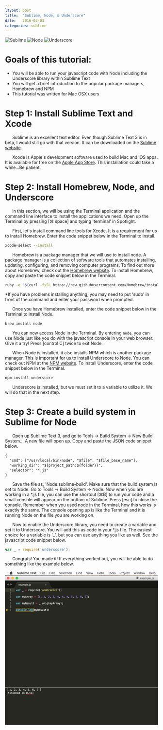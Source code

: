 ```yaml
---
layout: post
title:  "Sublime, Node, & Underscore"
date:   2016-03-01
categories: sublime
---
```


![Sublime](http://icons.iconarchive.com/icons/alecive/flatwoken/512/Apps-Sublime-Text-icon.png)
![Node](http://iprodev.com/wp-content/uploads/nodejs.png)
![Underscore](http://underscorejs.org/docs/images/underscore.png)

# Goals of this tutorial: 
* You will be able to run your javascript code with Node including the Underscore library within Sublime Text
* You will get a brief introduction to the popular package managers, Homebrew and NPM
* This tutorial was written for Mac OSX users

# Step 1: Install Sublime Text and Xcode
&nbsp;&nbsp;&nbsp;&nbsp;&nbsp;&nbsp;Sublime is an excellent text editor. Even though Sublime Text 3 is in beta, I would still go with that version. It can be downloaded on the [Sublime website](https://www.sublimetext.com/3).

&nbsp;&nbsp;&nbsp;&nbsp;&nbsp;&nbsp;Xcode is Apple's development software used to build Mac and iOS apps. It is available for free on the [Apple App Store](https://itunes.apple.com/us/app/xcode/id497799835?mt=12). This installation could take a while...Be patient.

# Step 2: Install Homebrew, Node, and Underscore

&nbsp;&nbsp;&nbsp;&nbsp;&nbsp;&nbsp;In this section, we will be using the Terminal application and the command line interface to install the applications we need. Open up the Terminal by pressing  [⌘ space] and typing 'terminal' in Spotlight.

&nbsp;&nbsp;&nbsp;&nbsp;&nbsp;&nbsp;First, let's install command line tools for Xcode. It is a requirement for us to install Homebrew. Enter the code snippet below in the Terminal to install.

```bash
xcode-select --install
```

&nbsp;&nbsp;&nbsp;&nbsp;&nbsp;&nbsp;Homebrew is a package manager that we will use to install node. A package manager is a collection of software tools that automates installing, updating, configuring, and removing computer programs. To find out more about Homebrew, check out the [Homebrew website](http://brew.sh/). To install Homebrew, copy and paste the code snippet below in the Terminal. 

```bash
ruby -e "$(curl -fsSL https://raw.githubusercontent.com/Homebrew/install/master/install)"
```

*If you have problems installing anything, you may need to put 'sudo' in front of the command and enter your password when prompted.

&nbsp;&nbsp;&nbsp;&nbsp;&nbsp;&nbsp;Once you have Homebrew installed, enter the code snippet below in the Terminal to install Node.

```bash
brew install node
```

&nbsp;&nbsp;&nbsp;&nbsp;&nbsp;&nbsp;You can now access Node in the Terminal. By entering `node`, you can use Node just like you do with the javascript console in your web browser. Give it a try! Press [control C] twice to exit Node.

&nbsp;&nbsp;&nbsp;&nbsp;&nbsp;&nbsp;When Node is installed, it also installs NPM which is another package manager. This is important for us to install Underscore to Node. You can check out NPM at the [NPM website](https://www.npmjs.com/). To install Underscore, enter the code snippet below in the Terminal.

```bash
npm install underscore
```
&nbsp;&nbsp;&nbsp;&nbsp;&nbsp;&nbsp;Underscore is installed, but we must set it to a variable to utilize it. We will do that in the next step.

# Step 3: Create a build system in Sublime for Node

&nbsp;&nbsp;&nbsp;&nbsp;&nbsp;&nbsp;Open up Sublime Text 3, and go to Tools → Build System → New Build System... A new file will open up. Copy and paste the JSON code snippet below.

```
{
  "cmd": ["/usr/local/bin/node", "$file", "$file_base_name"],
  "working_dir": "${project_path:${folder}}",
  "selector": "*.js"
}
```

&nbsp;&nbsp;&nbsp;&nbsp;&nbsp;&nbsp;Save the file as, 'Node.sublime-build'. Make sure that the build system is set to Node. Go to Tools → Build System → Node. Now when you are working in a *.js file, you can use the shortcut [⌘B] to run your code and a small console will appear on the bottom of Sublime. Press [esc] to close the console. Remember when you used node in the Terminal, how this works is exactly the same. The console opening up is like the Terminal and it is running Node on the file you are working on.

&nbsp;&nbsp;&nbsp;&nbsp;&nbsp;&nbsp;Now to enable the Underscore library, you need to create a variable and set it to Underscore. You will add this as code in your *.js file. The easiest choice for a variable is '_', but you can use anything you like as well. See the javascript code snippet below.

```javascript
var _ = require('underscore');
```
&nbsp;&nbsp;&nbsp;&nbsp;&nbsp;&nbsp;Congrats! You made it! If everything worked out, you will be able to do something like the example below. 

![Example](/img/sublime.png)

